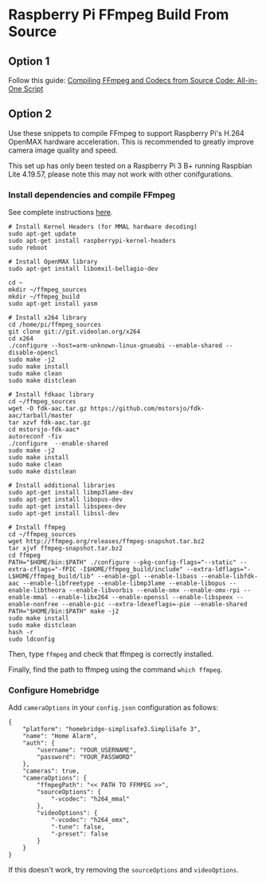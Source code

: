 # Raspberry Pi FFmpeg Build From Source

## Option 1

Follow this guide: [Compiling FFmpeg and Codecs from Source Code: All-in-One Script](https://retroresolution.com/compiling-ffmpeg-from-source-code-all-in-one-script/)

## Option 2

Use these snippets to compile FFmpeg to support Raspberry Pi's H.264 OpenMAX hardware acceleration. This is recommended to greatly improve camera image quality and speed.

This set up has only been tested on a Raspberry Pi 3 B+ running Raspbian Lite 4.19.57, please note this may not work with other conifgurations.

### Install dependencies and compile FFmpeg
See complete instructions [here](https://retroresolution.com/2016/05/31/compiling-software-from-source-code-on-the-raspberry-pi-the-ffmpeg-suite/).

```
# Install Kernel Headers (for MMAL hardware decoding)
sudo apt-get update
sudo apt-get install raspberrypi-kernel-headers
sudo reboot

# Install OpenMAX library
sudo apt-get install libomxil-bellagio-dev

cd ~
mkdir ~/ffmpeg_sources
mkdir ~/ffmpeg_build
sudo apt-get install yasm

# Install x264 library
cd /home/pi/ffmpeg_sources
git clone git://git.videolan.org/x264
cd x264
./configure --host=arm-unknown-linux-gnueabi --enable-shared --disable-opencl
sudo make -j2
sudo make install
sudo make clean
sudo make distclean

# Install fdkaac library
cd ~/ffmpeg_sources
wget -O fdk-aac.tar.gz https://github.com/mstorsjo/fdk-aac/tarball/master
tar xzvf fdk-aac.tar.gz
cd mstorsjo-fdk-aac*
autoreconf -fiv
./configure  --enable-shared
sudo make -j2
sudo make install
sudo make clean
sudo make distclean

# Install additional libraries
sudo apt-get install libmp3lame-dev
sudo apt-get install libopus-dev
sudo apt-get install libspeex-dev
sudo apt-get install libssl-dev

# Install ffmpeg
cd ~/ffmpeg_sources
wget http://ffmpeg.org/releases/ffmpeg-snapshot.tar.bz2
tar xjvf ffmpeg-snapshot.tar.bz2
cd ffmpeg
PATH="$HOME/bin:$PATH" ./configure --pkg-config-flags="--static" --extra-cflags="-fPIC -I$HOME/ffmpeg_build/include" --extra-ldflags="-L$HOME/ffmpeg_build/lib" --enable-gpl --enable-libass --enable-libfdk-aac --enable-libfreetype --enable-libmp3lame --enable-libopus --enable-libtheora --enable-libvorbis --enable-omx --enable-omx-rpi --enable-mmal --enable-libx264 --enable-openssl --enable-libspeex --enable-nonfree --enable-pic --extra-ldexeflags=-pie --enable-shared
PATH="$HOME/bin:$PATH" make -j2
sudo make install
sudo make distclean
hash -r
sudo ldconfig
```

Then, type `ffmpeg` and check that ffmpeg is correctly installed.

Finally, find the path to ffmpeg using the command `which ffmpeg`.

### Configure Homebridge

Add `cameraOptions` in your `config.json` configuration as follows:
```
{
    "platform": "homebridge-simplisafe3.SimpliSafe 3",
    "name": "Home Alarm",
    "auth": {
        "username": "YOUR_USERNAME",
        "password": "YOUR_PASSWORD"
    },
    "cameras": true,
    "cameraOptions": {
        "ffmpegPath": "<< PATH TO FFMPEG >>",
        "sourceOptions": {
            "-vcodec": "h264_mmal"
        },
        "videoOptions": {
            "-vcodec": "h264_omx",
            "-tune": false,
            "-preset": false
        }
    }
}
```

If this doesn't work, try removing the `sourceOptions` and `videoOptions`.
